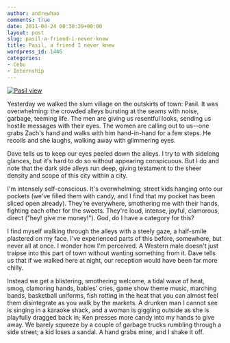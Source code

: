 ```yaml
---
author: andrewhao
comments: true
date: 2011-04-24 00:30:29+00:00
layout: post
slug: pasil-a-friend-i-never-knew
title: Pasil, a friend I never knew
wordpress_id: 1446
categories:
- Cebu
- Internship
---
```


[![Pasil view](http://farm6.static.flickr.com/5266/5670058698_18165aaff4.jpg)](http://www.flickr.com/photos/andrewhao/5670058698/)

Yesterday we walked the slum village on the outskirts of town: Pasil. It was overwhelming: the crowded alleys bursting at the seams with noise, garbage, teeming life. The men are giving us resentful looks, sending us hostile messages with their eyes. The women are calling out to us--one grabs Zach's hand and walks with him hand-in-hand for a few steps. He recoils and she laughs, walking away with glimmering eyes.

Dave tells us to keep our eyes peeled down the alleys. I try to with sidelong glances, but it's hard to do so without appearing conspicuous. But I do and note that the dark side alleys run deep, giving testament to the sheer density and scope of this city within a city.

I'm intensely self-conscious. It's overwhelming; street kids hanging onto our pockets (we've filled them with candy, and I find that my pocket has been sliced open already). They're everywhere, smothering me with their hands, fighting each other for the sweets. They're loud, intense, joyful, clamorous, direct ("hey! give me money!"). God, do I have a category for this?

I find myself walking through the alleys with a steely gaze, a half-smile plastered on my face. I've experienced parts of this before, somewhere, but never all at once. I wonder how I'm perceived. A Western male doesn't just traipse into this part of town without wanting something from it. Dave tells us that if we walked here at night, our reception would have been far more chilly.

Instead we get a blistering, smothering welcome, a tidal wave of heat, smog, clamoring hands, babies' cries, game show theme music, marching bands, basketball uniforms, fish rotting in the heat that you can almost feel them disintegrate as you walk by the markets. A drunken man I cannot see is singing in a karaoke shack, and a woman is giggling outside as she is playfully dragged back in; Ken presses more candy into my hands to give away. We barely squeeze by a couple of garbage trucks rumbling through a side street; a kid loses a sandal. A hand grabs mine, and I shake it off.
